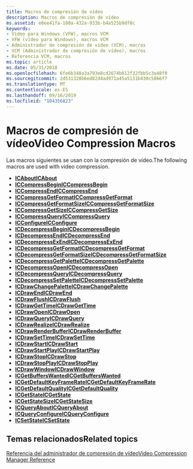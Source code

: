 ```yaml
---
title: Macros de compresión de vídeo
description: Macros de compresión de vídeo
ms.assetid: e8ee41fa-180a-432a-933b-b4a525b9df8c
keywords:
- Vídeo para Windows (VFW), macros VCM
- VFW (vídeo para Windows), macros VCM
- Administrador de compresión de vídeo (VCM), macros
- VCM (Administrador de compresión de vídeo), macros
- Referencia VCM, macros
ms.topic: article
ms.date: 05/31/2018
ms.openlocfilehash: 6fe6b348a3a793e8cd2674b012f32fbb5c3e48f0
ms.sourcegitcommit: 2d531328b6ed82d4ad971a45a5131b430c5866f7
ms.translationtype: MT
ms.contentlocale: es-ES
ms.lasthandoff: 09/16/2019
ms.locfileid: "104356823"
---
```

# <a name="video-compression-macros"></a><span data-ttu-id="963d4-108">Macros de compresión de vídeo</span><span class="sxs-lookup"><span data-stu-id="963d4-108">Video Compression Macros</span></span>

<span data-ttu-id="963d4-109">Las macros siguientes se usan con la compresión de vídeo.</span><span class="sxs-lookup"><span data-stu-id="963d4-109">The following macros are used with video compression.</span></span>

-   [<span data-ttu-id="963d4-110">**ICAbout**</span><span class="sxs-lookup"><span data-stu-id="963d4-110">**ICAbout**</span></span>](/windows/desktop/api/Vfw/nf-vfw-icabout)
-   [<span data-ttu-id="963d4-111">**ICCompressBegin**</span><span class="sxs-lookup"><span data-stu-id="963d4-111">**ICCompressBegin**</span></span>](/windows/desktop/api/Vfw/nf-vfw-iccompressbegin)
-   [<span data-ttu-id="963d4-112">**ICCompressEnd**</span><span class="sxs-lookup"><span data-stu-id="963d4-112">**ICCompressEnd**</span></span>](/windows/desktop/api/Vfw/nf-vfw-iccompressend)
-   [<span data-ttu-id="963d4-113">**ICCompressGetFormat**</span><span class="sxs-lookup"><span data-stu-id="963d4-113">**ICCompressGetFormat**</span></span>](/windows/desktop/api/Vfw/nf-vfw-iccompressgetformat)
-   [<span data-ttu-id="963d4-114">**ICCompressGetFormatSize**</span><span class="sxs-lookup"><span data-stu-id="963d4-114">**ICCompressGetFormatSize**</span></span>](/windows/desktop/api/Vfw/nf-vfw-iccompressgetformatsize)
-   [<span data-ttu-id="963d4-115">**ICCompressGetSize**</span><span class="sxs-lookup"><span data-stu-id="963d4-115">**ICCompressGetSize**</span></span>](/windows/desktop/api/Vfw/nf-vfw-iccompressgetsize)
-   [<span data-ttu-id="963d4-116">**ICCompressQuery**</span><span class="sxs-lookup"><span data-stu-id="963d4-116">**ICCompressQuery**</span></span>](/windows/desktop/api/Vfw/nf-vfw-iccompressquery)
-   [<span data-ttu-id="963d4-117">**ICConfigure**</span><span class="sxs-lookup"><span data-stu-id="963d4-117">**ICConfigure**</span></span>](/windows/desktop/api/Vfw/nf-vfw-icconfigure)
-   [<span data-ttu-id="963d4-118">**ICDecompressBegin**</span><span class="sxs-lookup"><span data-stu-id="963d4-118">**ICDecompressBegin**</span></span>](/windows/desktop/api/Vfw/nf-vfw-icdecompressbegin)
-   [<span data-ttu-id="963d4-119">**ICDecompressEnd**</span><span class="sxs-lookup"><span data-stu-id="963d4-119">**ICDecompressEnd**</span></span>](/windows/desktop/api/Vfw/nf-vfw-icdecompressend)
-   [<span data-ttu-id="963d4-120">**ICDecompressExEnd**</span><span class="sxs-lookup"><span data-stu-id="963d4-120">**ICDecompressExEnd**</span></span>](/windows/desktop/api/Vfw/nf-vfw-icdecompressexend)
-   [<span data-ttu-id="963d4-121">**ICDecompressGetFormat**</span><span class="sxs-lookup"><span data-stu-id="963d4-121">**ICDecompressGetFormat**</span></span>](/windows/desktop/api/Vfw/nf-vfw-icdecompressgetformat)
-   [<span data-ttu-id="963d4-122">**ICDecompressGetFormatSize**</span><span class="sxs-lookup"><span data-stu-id="963d4-122">**ICDecompressGetFormatSize**</span></span>](/windows/desktop/api/Vfw/nf-vfw-icdecompressgetformatsize)
-   [<span data-ttu-id="963d4-123">**ICDecompressGetPalette**</span><span class="sxs-lookup"><span data-stu-id="963d4-123">**ICDecompressGetPalette**</span></span>](/windows/desktop/api/Vfw/nf-vfw-icdecompressgetpalette)
-   [<span data-ttu-id="963d4-124">**ICDecompressOpen**</span><span class="sxs-lookup"><span data-stu-id="963d4-124">**ICDecompressOpen**</span></span>](/windows/desktop/api/Vfw/nf-vfw-icdecompressopen)
-   [<span data-ttu-id="963d4-125">**ICDecompressQuery**</span><span class="sxs-lookup"><span data-stu-id="963d4-125">**ICDecompressQuery**</span></span>](/windows/desktop/api/Vfw/nf-vfw-icdecompressquery)
-   [<span data-ttu-id="963d4-126">**ICDecompressSetPalette**</span><span class="sxs-lookup"><span data-stu-id="963d4-126">**ICDecompressSetPalette**</span></span>](/windows/desktop/api/Vfw/nf-vfw-icdecompresssetpalette)
-   [<span data-ttu-id="963d4-127">**ICDrawChangePalette**</span><span class="sxs-lookup"><span data-stu-id="963d4-127">**ICDrawChangePalette**</span></span>](/windows/desktop/api/Vfw/nf-vfw-icdrawchangepalette)
-   [<span data-ttu-id="963d4-128">**ICDrawEnd**</span><span class="sxs-lookup"><span data-stu-id="963d4-128">**ICDrawEnd**</span></span>](/windows/desktop/api/Vfw/nf-vfw-icdrawend)
-   [<span data-ttu-id="963d4-129">**ICDrawFlush**</span><span class="sxs-lookup"><span data-stu-id="963d4-129">**ICDrawFlush**</span></span>](/windows/desktop/api/Vfw/nf-vfw-icdrawflush)
-   [<span data-ttu-id="963d4-130">**ICDrawGetTime**</span><span class="sxs-lookup"><span data-stu-id="963d4-130">**ICDrawGetTime**</span></span>](/windows/desktop/api/Vfw/nf-vfw-icdrawgettime)
-   [<span data-ttu-id="963d4-131">**ICDrawOpen**</span><span class="sxs-lookup"><span data-stu-id="963d4-131">**ICDrawOpen**</span></span>](/windows/desktop/api/Vfw/nf-vfw-icdrawopen)
-   [<span data-ttu-id="963d4-132">**ICDrawQuery**</span><span class="sxs-lookup"><span data-stu-id="963d4-132">**ICDrawQuery**</span></span>](/windows/desktop/api/Vfw/nf-vfw-icdrawquery)
-   [<span data-ttu-id="963d4-133">**ICDrawRealize**</span><span class="sxs-lookup"><span data-stu-id="963d4-133">**ICDrawRealize**</span></span>](/windows/desktop/api/Vfw/nf-vfw-icdrawrealize)
-   [<span data-ttu-id="963d4-134">**ICDrawRenderBuffer**</span><span class="sxs-lookup"><span data-stu-id="963d4-134">**ICDrawRenderBuffer**</span></span>](/windows/desktop/api/Vfw/nf-vfw-icdrawrenderbuffer)
-   [<span data-ttu-id="963d4-135">**ICDrawSetTime**</span><span class="sxs-lookup"><span data-stu-id="963d4-135">**ICDrawSetTime**</span></span>](/windows/desktop/api/Vfw/nf-vfw-icdrawsettime)
-   [<span data-ttu-id="963d4-136">**ICDrawStart**</span><span class="sxs-lookup"><span data-stu-id="963d4-136">**ICDrawStart**</span></span>](/windows/desktop/api/Vfw/nf-vfw-icdrawstart)
-   [<span data-ttu-id="963d4-137">**ICDrawStartPlay**</span><span class="sxs-lookup"><span data-stu-id="963d4-137">**ICDrawStartPlay**</span></span>](/windows/desktop/api/Vfw/nf-vfw-icdrawstartplay)
-   [<span data-ttu-id="963d4-138">**ICDrawStop**</span><span class="sxs-lookup"><span data-stu-id="963d4-138">**ICDrawStop**</span></span>](/windows/desktop/api/Vfw/nf-vfw-icdrawstop)
-   [<span data-ttu-id="963d4-139">**ICDrawStopPlay**</span><span class="sxs-lookup"><span data-stu-id="963d4-139">**ICDrawStopPlay**</span></span>](/windows/desktop/api/Vfw/nf-vfw-icdrawstopplay)
-   [<span data-ttu-id="963d4-140">**ICDrawWindow**</span><span class="sxs-lookup"><span data-stu-id="963d4-140">**ICDrawWindow**</span></span>](/windows/desktop/api/Vfw/nf-vfw-icdrawwindow)
-   [<span data-ttu-id="963d4-141">**ICGetBuffersWanted**</span><span class="sxs-lookup"><span data-stu-id="963d4-141">**ICGetBuffersWanted**</span></span>](/windows/desktop/api/Vfw/nf-vfw-icgetbufferswanted)
-   [<span data-ttu-id="963d4-142">**ICGetDefaultKeyFrameRate**</span><span class="sxs-lookup"><span data-stu-id="963d4-142">**ICGetDefaultKeyFrameRate**</span></span>](/windows/desktop/api/Vfw/nf-vfw-icgetdefaultkeyframerate)
-   [<span data-ttu-id="963d4-143">**ICGetDefaultQuality**</span><span class="sxs-lookup"><span data-stu-id="963d4-143">**ICGetDefaultQuality**</span></span>](/windows/desktop/api/Vfw/nf-vfw-icgetdefaultquality)
-   [<span data-ttu-id="963d4-144">**ICGetState**</span><span class="sxs-lookup"><span data-stu-id="963d4-144">**ICGetState**</span></span>](/windows/desktop/api/Vfw/nf-vfw-icgetstate)
-   [<span data-ttu-id="963d4-145">**ICGetStateSize**</span><span class="sxs-lookup"><span data-stu-id="963d4-145">**ICGetStateSize**</span></span>](/windows/desktop/api/Vfw/nf-vfw-icgetstatesize)
-   [<span data-ttu-id="963d4-146">**ICQueryAbout**</span><span class="sxs-lookup"><span data-stu-id="963d4-146">**ICQueryAbout**</span></span>](/windows/desktop/api/Vfw/nf-vfw-icqueryabout)
-   [<span data-ttu-id="963d4-147">**ICQueryConfigure**</span><span class="sxs-lookup"><span data-stu-id="963d4-147">**ICQueryConfigure**</span></span>](/windows/desktop/api/Vfw/nf-vfw-icqueryconfigure)
-   [<span data-ttu-id="963d4-148">**ICSetState**</span><span class="sxs-lookup"><span data-stu-id="963d4-148">**ICSetState**</span></span>](/windows/desktop/api/Vfw/nf-vfw-icsetstate)

## <a name="related-topics"></a><span data-ttu-id="963d4-149">Temas relacionados</span><span class="sxs-lookup"><span data-stu-id="963d4-149">Related topics</span></span>

<dl> <dt>

[<span data-ttu-id="963d4-150">Referencia del administrador de compresión de vídeo</span><span class="sxs-lookup"><span data-stu-id="963d4-150">Video Compression Manager Reference</span></span>](video-compression-manager-reference.md)
</dt> </dl>

 

 




